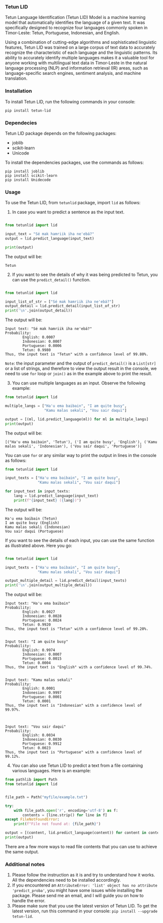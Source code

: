 ### Tetun LID
Tetun Language Identification (Tetun LID) Model is a machine learning model that automatically identifies the language of a given text. It was specifically designed to recognize four languages commonly spoken in Timor-Leste: Tetun, Portuguese, Indonesian, and English.


Using a combination of cutting-edge algorithms and sophisticated linguistic features, Tetun LID was trained on a large corpus of text data to accurately recognize the characteristic of each language and the linguistic patterns. Its ability to accurately identify multiple languages makes it a valuable tool for anyone working with multilingual text data in Timor-Leste in the natural language processing (NLP) and information retrieval (IR) areas, such as language-specific search engines, sentiment analysis, and machine translation.

### Installation

To install Tetun LID, run the following commands in your console:

```
pip install tetun-lid
```

### Dependecies

Tetun LID package depends on the following packages:

* joblib
* scikit-learn
* Unicode

To install the dependencies packages, use the commands as follows:

```
pip install joblib
pip install scikit-learn
pip install Unidecode
```

### Usage

To use the Tetun LID, from `tetunlid` package, import `lid` as follows:

1. In case you want to predict a sentence as the input text.

```python

from tetunlid import lid

input_text = "Sé mak hamriik iha ne'ebá?"
output = lid.predict_language(input_text)

print(output)
```

The output will be:

```
Tetun
```

2. If you want to see the details of why it was being predicted to Tetun, you can use the `predict_detail()` function.

```python

from tetunlid import lid

input_list_of_str = ["Sé mak hamriik iha ne'ebá?"]
output_detail = lid.predict_detail(input_list_of_str)
print('\n'.join(output_detail))
```

The output will be:

```
Input text: "Sé mak hamriik iha ne'ebá?"
Probability:
        English: 0.0007
        Indonesian: 0.0007
        Portuguese: 0.0006
        Tetun: 0.9980
Thus, the input text is "Tetun" with a confidence level of 99.80%.
```

`Note`: the input parameter and the output of `predict_detail()` is a `List[str]` or a list of strings, and therefore to view the output result in the console, we need to use `for` loop or `join()` as in the example above to print the result.

3. You can use multiple languages as an input. Observe the following example:

```python
from tetunlid import lid

multiple_langs = ["Ha'u ema baibain", "I am quite busy",
                  "Kamu malas sekali", "Vou sair daqui"]

output = [(ml, lid.predict_language(ml)) for ml in multiple_langs]
print(output)
```

The output will be:

```
[("Ha'u ema baibain", 'Tetun'), ('I am quite busy', 'English'), ('Kamu malas sekali', 'Indonesian'), ('Vou sair daqui', 'Portuguese')]
```

You can use `for` or any similar way to print the output in lines in the console as follows:

```python
from tetunlid import lid

input_texts = ["Ha'u ema baibain", "I am quite busy",
               "Kamu malas sekali", "Vou sair daqui"]

for input_text in input_texts:
    lang = lid.predict_language(input_text)
    print(f"{input_text} ({lang})")
```

The output will be:

```
Ha'u ema baibain (Tetun)
I am quite busy (English)
Kamu malas sekali (Indonesian)
Vou sair daqui (Portuguese)
```

If you want to see the details of each input, you can use the same function as illustrated above. Here you go:

```python

from tetunlid import lid

input_texts = ["Ha'u ema baibain", "I am quite busy",
               "Kamu malas sekali", "Vou sair daqui"]

output_multiple_detail = lid.predict_detail(input_texts)
print('\n'.join(output_multiple_detail))
```

The output will be:

```
Input text: "Ha'u ema baibain"
Probability:
        English: 0.0027
        Indonesian: 0.0028
        Portuguese: 0.0024
        Tetun: 0.9920
Thus, the input text is "Tetun" with a confidence level of 99.20%.


Input text: "I am quite busy"
Probability:
        English: 0.9974
        Indonesian: 0.0007
        Portuguese: 0.0015
        Tetun: 0.0004
Thus, the input text is "English" with a confidence level of 99.74%.


Input text: "Kamu malas sekali"
Probability:
        English: 0.0001
        Indonesian: 0.9997
        Portuguese: 0.0001
        Tetun: 0.0001
Thus, the input text is "Indonesian" with a confidence level of 99.97%.



Input text: "Vou sair daqui"
Probability:
        English: 0.0034
        Indonesian: 0.0030
        Portuguese: 0.9912
        Tetun: 0.0023
Thus, the input text is "Portuguese" with a confidence level of 99.12%.
```

4. You can also use Tetun LID to predict a text from a file containing various languages. Here is an example:

```python
from pathlib import Path
from tetunlid import lid


file_path = Path("myfile/example.txt")

try:
    with file_path.open('r', encoding='utf-8') as f:
        contents = [line.strip() for line in f]
except FileNotFoundError:
    print(f"File not found at: {file_path}")

output = [(content, lid.predict_language(content)) for content in contents]
print(output)
```

There are a few more ways to read file contents that you can use to achieve the same output.

### Additional notes

1. Please follow the instruction as it is and try to understand how it works. All the dependencies need to be installed accordingly.
2. If you encountered an `AttributeError: 'list' object has no attribute 'predict_proba'`, you might have some issues while installing the package. Please send me an email, and I will guide you on how to handle the error.
3. Please make sure that you use the latest version of Tetun LID. To get the latest version, run this command in your console: `pip install --upgrade tetun-lid`.